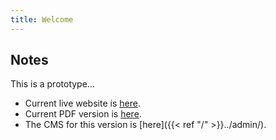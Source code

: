 ```yaml
---
title: Welcome
---
```



## Notes
This is a prototype...

- Current live website is [here](https://www.dpconline.org/digipres/champion-digital-preservation/bit-list).
- Current PDF version is [here](http://doi.org/10.7207/dpcbitlist-24).
- The CMS for this version is [here]({{< ref "/" >}}../admin/).

